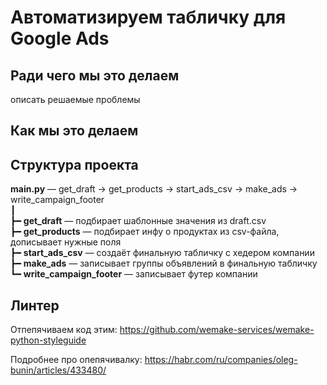 # Автоматизируем табличку для Google Ads

## Ради чего мы это делаем
описать решаемые проблемы

## Как мы это делаем

## Структура проекта
**main.py** — get_draft → get_products → start_ads_csv → make_ads → write_campaign_footer\
┃\
┣━ **get_draft** — подбирает шаблонные значения из draft.csv\
┣━ **get_products** — подбирает инфу о продуктах из csv-файла, дописывает нужные поля\
┣━ **start_ads_csv** — создаёт финальную табличку с хедером компании\
┣━ **make_ads** — записывает группы объявлений в финальную табличку\
┗━ **write_campaign_footer** — записывает футер компании

## Линтер
Отпепячиваем код этим:
https://github.com/wemake-services/wemake-python-styleguide

Подробнее про опепячивалку:
https://habr.com/ru/companies/oleg-bunin/articles/433480/
